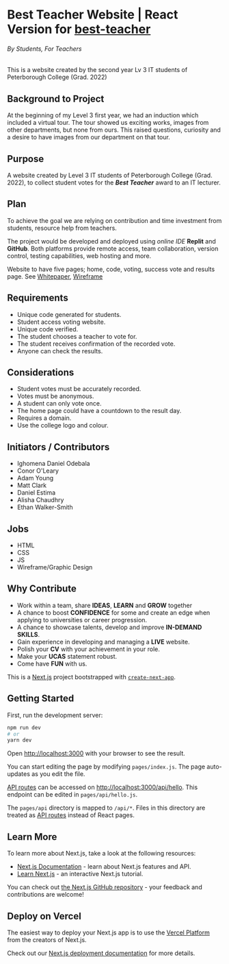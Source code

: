 # Best Teacher Website | React Version for <a href="https://github.com/dhee-tree/best-teacher">best-teacher</a>
###### By Students, For Teachers

This is a website created by the second year Lv 3 IT students of Peterborough College (Grad. 2022)

## Background to Project
At the beginning of my Level 3 first year, we had an induction which included a virtual tour. The tour showed us exciting works, images from other departments, but none from ours. This raised questions, curiosity and a desire to have images from our department on that tour.

## Purpose
A website created by Level 3 IT students of Peterborough College (Grad. 2022), to collect student votes for the ***Best Teacher*** award to an IT lecturer.

## Plan
To achieve the goal we are relying on contribution and time investment from students, resource help from teachers.

The project would be developed and deployed using *online IDE* **Replit** and **GitHub**. Both platforms provide remote access, team collaboration, version control, testing capabilities, web hosting and more.

Website to have five pages; home, code, voting, success vote and results page. See [Whitepaper](https://docs.google.com/document/d/14LhrWhSP0YzBVImPPuFdOkEAGBql6S2qNHC6fDzZq_k/edit?usp=sharing), [Wireframe](https://www.figma.com/file/bH6OJ6EQKpY06QkakktooN/College-Voting?node-id=0%3A1)

## Requirements 
- Unique code generated for students.
- Student access voting website.
- Unique code verified.
- The student chooses a teacher to vote for.
- The student receives confirmation of the recorded vote.
- Anyone can check the results.

## Considerations
- Student votes must be accurately recorded.
- Votes must be anonymous.
- A student can only vote once.
- The home page could have a countdown to the result day.
- Requires a domain.
- Use the college logo and colour.

## Initiators / Contributors
- Ighomena Daniel Odebala
- Conor O'Leary
- Adam Young
- Matt Clark
- Daniel Estima
- Alisha Chaudhry
- Ethan Walker-Smith

## Jobs
- HTML
- CSS
- JS
- Wireframe/Graphic Design

## Why Contribute
- Work within a team, share **IDEAS**, **LEARN** and **GROW** together
- A chance to boost **CONFIDENCE** for some and create an edge when applying to universities or career progression.
- A chance to showcase talents, develop and improve **IN-DEMAND SKILLS**.
- Gain experience in developing and managing a **LIVE** website.
- Polish your **CV** with your achievement  in your role.
- Make your **UCAS** statement robust.
- Come have **FUN** with us.


This is a [Next.js](https://nextjs.org/) project bootstrapped with [`create-next-app`](https://github.com/vercel/next.js/tree/canary/packages/create-next-app).

## Getting Started

First, run the development server:

```bash
npm run dev
# or
yarn dev
```

Open [http://localhost:3000](http://localhost:3000) with your browser to see the result.

You can start editing the page by modifying `pages/index.js`. The page auto-updates as you edit the file.

[API routes](https://nextjs.org/docs/api-routes/introduction) can be accessed on [http://localhost:3000/api/hello](http://localhost:3000/api/hello). This endpoint can be edited in `pages/api/hello.js`.

The `pages/api` directory is mapped to `/api/*`. Files in this directory are treated as [API routes](https://nextjs.org/docs/api-routes/introduction) instead of React pages.

## Learn More

To learn more about Next.js, take a look at the following resources:

- [Next.js Documentation](https://nextjs.org/docs) - learn about Next.js features and API.
- [Learn Next.js](https://nextjs.org/learn) - an interactive Next.js tutorial.

You can check out [the Next.js GitHub repository](https://github.com/vercel/next.js/) - your feedback and contributions are welcome!

## Deploy on Vercel

The easiest way to deploy your Next.js app is to use the [Vercel Platform](https://vercel.com/new?utm_medium=default-template&filter=next.js&utm_source=create-next-app&utm_campaign=create-next-app-readme) from the creators of Next.js.

Check out our [Next.js deployment documentation](https://nextjs.org/docs/deployment) for more details.
